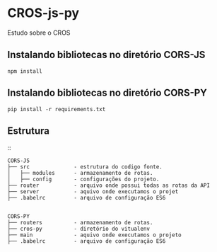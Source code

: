 # CROS-js-py
Estudo sobre o CROS


Instalando bibliotecas no diretório CORS-JS
-----------------


    npm install

Instalando bibliotecas no diretório CORS-PY
-----------------


    pip install -r requirements.txt



Estrutura 
-----------------
::

    CORS-JS
    ├── src              - estrutura do codigo fonte.
    │   ├── modules      - armazenamento de rotas.
    │   ├── config       - configurações do projeto.
    ├── router           - arquivo onde possui todas as rotas da API
    ├── server           - aquivo onde executamos o projet
    ├── .babelrc         - arquivo de configuração ES6
    
    
    CORS-PY
    ├── routers          - armazenamento de rotas.
    ├── cros-py          - diretório do vitualenv
    ├── main             - aquivo onde executamos o projeto
    ├── .babelrc         - arquivo de configuração ES6

    
    

    
   
